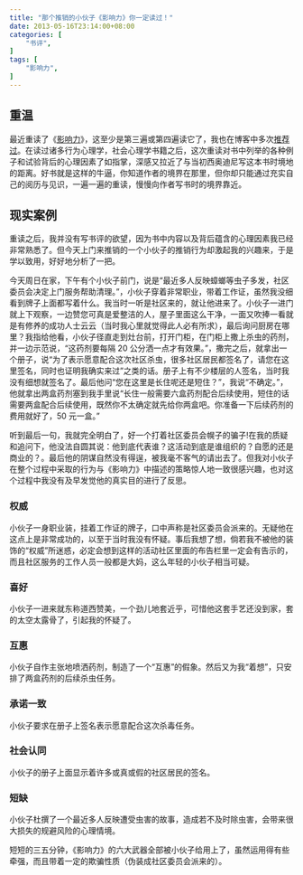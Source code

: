 ```yaml
---
title: "那个推销的小伙子《影响力》你一定读过！"
date: 2013-05-16T23:14:00+08:00
categories: [
    "书评",
]
tags: [
    "影响力",
]
---
```


## 重温

最近重读了《[影响力](http://book.douban.com/subject/5287474/)》，这至少是第三遍或第四遍读它了，我也在博客中多次[推荐过](/post/2009/2009-03-21-influence/)。在读过诸多行为心理学，社会心理学书籍之后，这次重读对书中列举的各种例子和试验背后的心理因素了如指掌，深感又拉近了与当初西奥迪尼写这本书时境地的距离。好书就是这样的牛逼，你知道作者的境界在那里，但你却只能通过充实自己的阅历与见识，一遍一遍的重读，慢慢向作者写书时的境界靠近。

<!--more-->

## 现实案例

重读之后，我并没有写书评的欲望，因为书中内容以及背后蕴含的心理因素我已经非常熟悉了。但今天上门来推销的一个小伙子的推销行为却激起我的兴趣来，于是学以致用，好好地分析了一把。

今天周日在家，下午有个小伙子前门，说是“最近多人反映蟑螂等虫子多发，社区委员会决定上门服务帮助清理。”，小伙子穿着非常职业，带着工作证，虽然我没细看到牌子上面都写着什么。我当时一听是社区来的，就让他进来了。小伙子一进门就上下观察，一边赞您可真是爱整洁的人，屋子里面这么干净，一面又吹捧一看就是有修养的成功人士云云（当时我心里就觉得此人必有所求），最后询问厨房在哪里？我指给他看，小伙子径直走到灶台前，打开门柜，在门柜上撒上杀虫的药剂，并一边示范说，“这药剂要每隔 20 公分洒一点才有效果。”，撒完之后，就拿出一个册子，说“为了表示愿意配合这次社区杀虫，很多社区居民都签名了，请您在这里签名，同时也证明我确实来过”之类的话。册子上有不少楼层的人签名，当时我没有细想就签名了。最后他问“您在这里是长住呢还是短住？”，我说“不确定。”，他就拿出两盒药剂塞到我手里说“长住一般需要六盒药剂配合后续使用，短住的话需要两盒配合后续使用，既然你不太确定就先给你两盒吧。你准备一下后续药剂的费用就好了，50 元一盒。”

听到最后一句，我就完全明白了，好一个打着社区委员会幌子的骗子!在我的质疑和追问下，他没法自圆其说：他到底代表谁？这活动到底是谁组织的？自愿的还是商业的？。最后他的阴谋自然没有得逞，被我毫不客气的请出去了。但我对小伙子在整个过程中采取的行为与《影响力》中描述的策略惊人地一致很感兴趣，也对这个过程中我没有及早发觉他的真实目的进行了反思。

### 权威

小伙子一身职业装，挂着工作证的牌子，口中声称是社区委员会派来的。无疑他在这点上是非常成功的，以至于当时我没有怀疑。事后我想了想，倘若我不被他的装饰的“权威”所迷惑，必定会想到这样的活动社区里面的布告栏里一定会有告示的，而且社区服务的工作人员一般都是大妈，这么年轻的小伙子相当可疑。

### 喜好

小伙子一进来就东称道西赞美，一个劲儿地套近乎，可惜他这套手艺还没到家，套的太空太露骨了，引起我的怀疑了。

### 互惠

小伙子自作主张地喷洒药剂，制造了一个“互惠”的假象。然后又为我“着想”，只安排了两盒药剂的后续杀虫任务。

### 承诺一致

小伙子要求在册子上签名表示愿意配合这次杀毒任务。

### 社会认同

小伙子的册子上面显示着许多或真或假的社区居民的签名。

### 短缺

小伙子杜撰了一个最近多人反映遭受虫害的故事，造成若不及时除虫害，会带来很大损失的规避风险的心理情境。

短短的三五分钟，《影响力》的六大武器全部被小伙子给用上了，虽然运用得有些牵强，而且带着一定的欺骗性质（伪装成社区委员会派来的）。
